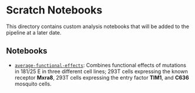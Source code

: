 # Scratch Notebooks

This directory contains custom analysis notebooks that will be added to the pipeline at a later date.

## Notebooks

- [`average-functional-effects`](/scratch_notebooks/average-functional-effects.ipynb): Combines functional effects of mutations in 181/25 E in three different cell lines; 293T cells expressing the known receptor **Mxra8**, 293T cells expressing the entry factor **TIM1**, and **C636** mosquito cells. 

